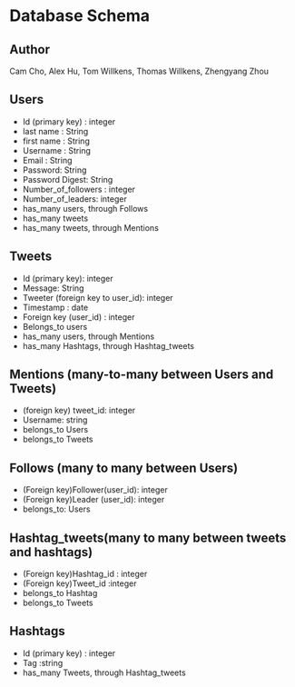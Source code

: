 # Database Schema

## Author
Cam Cho, Alex Hu, Tom Willkens, Thomas Willkens, Zhengyang Zhou


## Users
- Id (primary key) : integer
- last name : String
- first name : String
- Username : String
- Email : String
- Password: String
- Password Digest: String
- Number_of_followers : integer
- Number_of_leaders: integer
- has_many users, through Follows
- has_many tweets
- has_many tweets, through Mentions


## Tweets
- Id (primary key): integer
- Message: String
- Tweeter (foreign key to user_id): integer
- Timestamp : date
- Foreign key (user_id) : integer
- Belongs_to users
- has_many users, through Mentions
- has_many Hashtags, through Hashtag_tweets


## Mentions (many-to-many between Users and Tweets)
- (foreign key) tweet_id: integer
- Username: string
- belongs_to Users
- belongs_to Tweets


## Follows (many to many between Users)
- (Foreign key)Follower(user_id): integer
- (Foreign key)Leader (user_id): integer
- belongs_to: Users


## Hashtag_tweets​ (many to many between tweets and hashtags)
- (Foreign key)Hashtag_id : integer
- (Foreign key)Tweet_id :integer
- belongs_to Hashtag
- belongs_to Tweets


## Hashtags
- Id (primary key) : integer
- Tag :string
- has_many Tweets, through Hashtag_tweets
